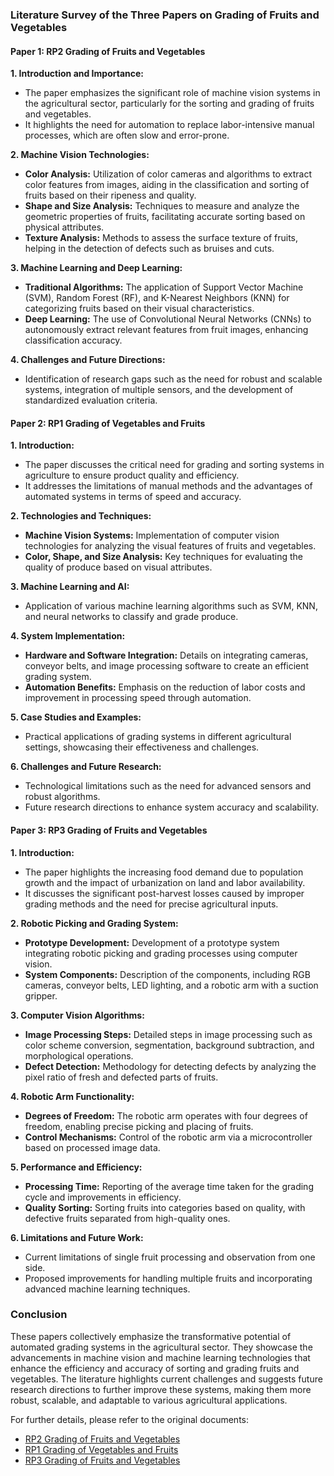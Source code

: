 ### Literature Survey of the Three Papers on Grading of Fruits and Vegetables

#### Paper 1: RP2 Grading of Fruits and Vegetables

**1. Introduction and Importance:**
   - The paper emphasizes the significant role of machine vision systems in the agricultural sector, particularly for the sorting and grading of fruits and vegetables.
   - It highlights the need for automation to replace labor-intensive manual processes, which are often slow and error-prone.

**2. Machine Vision Technologies:**
   - **Color Analysis:** Utilization of color cameras and algorithms to extract color features from images, aiding in the classification and sorting of fruits based on their ripeness and quality.
   - **Shape and Size Analysis:** Techniques to measure and analyze the geometric properties of fruits, facilitating accurate sorting based on physical attributes.
   - **Texture Analysis:** Methods to assess the surface texture of fruits, helping in the detection of defects such as bruises and cuts.

**3. Machine Learning and Deep Learning:**
   - **Traditional Algorithms:** The application of Support Vector Machine (SVM), Random Forest (RF), and K-Nearest Neighbors (KNN) for categorizing fruits based on their visual characteristics.
   - **Deep Learning:** The use of Convolutional Neural Networks (CNNs) to autonomously extract relevant features from fruit images, enhancing classification accuracy.

**4. Challenges and Future Directions:**
   - Identification of research gaps such as the need for robust and scalable systems, integration of multiple sensors, and the development of standardized evaluation criteria.

#### Paper 2: RP1 Grading of Vegetables and Fruits

**1. Introduction:**
   - The paper discusses the critical need for grading and sorting systems in agriculture to ensure product quality and efficiency.
   - It addresses the limitations of manual methods and the advantages of automated systems in terms of speed and accuracy.

**2. Technologies and Techniques:**
   - **Machine Vision Systems:** Implementation of computer vision technologies for analyzing the visual features of fruits and vegetables.
   - **Color, Shape, and Size Analysis:** Key techniques for evaluating the quality of produce based on visual attributes.

**3. Machine Learning and AI:**
   - Application of various machine learning algorithms such as SVM, KNN, and neural networks to classify and grade produce.

**4. System Implementation:**
   - **Hardware and Software Integration:** Details on integrating cameras, conveyor belts, and image processing software to create an efficient grading system.
   - **Automation Benefits:** Emphasis on the reduction of labor costs and improvement in processing speed through automation.

**5. Case Studies and Examples:**
   - Practical applications of grading systems in different agricultural settings, showcasing their effectiveness and challenges.

**6. Challenges and Future Research:**
   - Technological limitations such as the need for advanced sensors and robust algorithms.
   - Future research directions to enhance system accuracy and scalability.

#### Paper 3: RP3 Grading of Fruits and Vegetables

**1. Introduction:**
   - The paper highlights the increasing food demand due to population growth and the impact of urbanization on land and labor availability.
   - It discusses the significant post-harvest losses caused by improper grading methods and the need for precise agricultural inputs.

**2. Robotic Picking and Grading System:**
   - **Prototype Development:** Development of a prototype system integrating robotic picking and grading processes using computer vision.
   - **System Components:** Description of the components, including RGB cameras, conveyor belts, LED lighting, and a robotic arm with a suction gripper.

**3. Computer Vision Algorithms:**
   - **Image Processing Steps:** Detailed steps in image processing such as color scheme conversion, segmentation, background subtraction, and morphological operations.
   - **Defect Detection:** Methodology for detecting defects by analyzing the pixel ratio of fresh and defected parts of fruits.

**4. Robotic Arm Functionality:**
   - **Degrees of Freedom:** The robotic arm operates with four degrees of freedom, enabling precise picking and placing of fruits.
   - **Control Mechanisms:** Control of the robotic arm via a microcontroller based on processed image data.

**5. Performance and Efficiency:**
   - **Processing Time:** Reporting of the average time taken for the grading cycle and improvements in efficiency.
   - **Quality Sorting:** Sorting fruits into categories based on quality, with defective fruits separated from high-quality ones.

**6. Limitations and Future Work:**
   - Current limitations of single fruit processing and observation from one side.
   - Proposed improvements for handling multiple fruits and incorporating advanced machine learning techniques.

### Conclusion

These papers collectively emphasize the transformative potential of automated grading systems in the agricultural sector. They showcase the advancements in machine vision and machine learning technologies that enhance the efficiency and accuracy of sorting and grading fruits and vegetables. The literature highlights current challenges and suggests future research directions to further improve these systems, making them more robust, scalable, and adaptable to various agricultural applications.

For further details, please refer to the original documents:

- [RP2 Grading of Fruits and Vegetables](file:///mnt/data/RP2%20Grading%20of%20Fruits%20and%20Vegetables.pdf)
- [RP1 Grading of Vegetables and Fruits](file:///mnt/data/RP1%20Grading%20of%20Vegetables%20and%20fruits.pdf)
- [RP3 Grading of Fruits and Vegetables](file:///mnt/data/RP3%20Grading%20of%20fruits%20and%20vegetables.pdf)